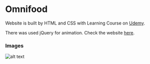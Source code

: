 # Omnifood

Website is built by HTML and CSS with Learning Course on [Udemy](https://www.udemy.com/course/design-and-develop-a-killer-website-with-html5-and-css3/).

There was used jQuery for animation. Check the website [here](https://vannyle.github.io/omnifood/).

### Images
![alt text](screenshot-page.png)

